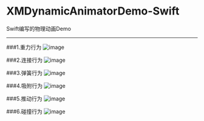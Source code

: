 # XMDynamicAnimatorDemo-Swift
Swift编写的物理动画Demo
***

###1.重力行为
![image](https://github.com/Mazy-ma/XMDynamicAnimatorDemo_Swift/blob/master/XMDynamicAnimatorDemo/XMDynamicAnimatorDemo/Sources/%E9%87%8D%E5%8A%9B.gif)

###2.连接行为
![image](https://github.com/Mazy-ma/XMDynamicAnimatorDemo_Swift/blob/master/XMDynamicAnimatorDemo/XMDynamicAnimatorDemo/Sources/%E8%BF%9E%E6%8E%A5.gif)

###3.弹簧行为
![image](https://github.com/Mazy-ma/XMDynamicAnimatorDemo_Swift/blob/master/XMDynamicAnimatorDemo/XMDynamicAnimatorDemo/Sources/%E5%BC%B9%E7%B0%A7.gif)

###4.吸附行为
![image](https://github.com/Mazy-ma/XMDynamicAnimatorDemo_Swift/blob/master/XMDynamicAnimatorDemo/XMDynamicAnimatorDemo/Sources/%E5%90%B8%E9%99%84.gif)

###5.推动行为
![image](https://github.com/Mazy-ma/XMDynamicAnimatorDemo_Swift/blob/master/XMDynamicAnimatorDemo/XMDynamicAnimatorDemo/Sources/%E6%8E%A8%E5%8A%A8.gif)

###6.碰撞行为
![image](https://github.com/Mazy-ma/XMDynamicAnimatorDemo_Swift/blob/master/XMDynamicAnimatorDemo/XMDynamicAnimatorDemo/Sources/%E7%A2%B0%E6%92%9E.gif)

